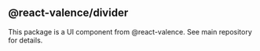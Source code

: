 ## @react-valence/divider 

This package is a UI component from @react-valence. See main repository for details.